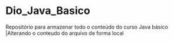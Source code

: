 # Dio_Java_Basico
Repositório para armazenar todo o conteúdo do curso Java básico
|Alterando o conteudo do arquivo de forma local
